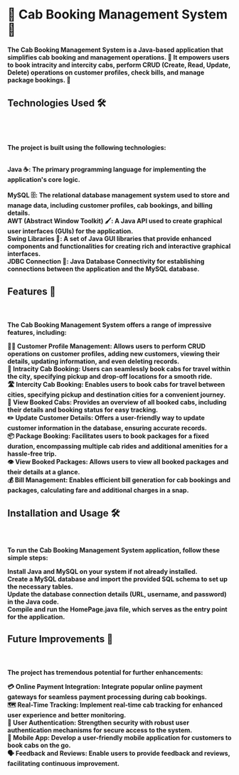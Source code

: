 <h1>🚕 Cab Booking Management System 📅</h1>
<h4>The Cab Booking Management System is a Java-based application that simplifies cab booking and management operations. 🚀 It empowers users to book intracity and intercity cabs, perform CRUD (Create, Read, Update, Delete) operations on customer profiles, check bills, and manage package bookings. 💼</h4>
<h2>Technologies Used 🛠️</h2></br></br>
<h4>The project is built using the following technologies:</br></br>

Java ☕: The primary programming language for implementing the application's core logic.</br></br>
MySQL 🗄️: The relational database management system used to store and manage data, including customer profiles, cab bookings, and billing details.</br>
AWT (Abstract Window Toolkit) 🖌️: A Java API used to create graphical user interfaces (GUIs) for the application.</br>
Swing Libraries 🎨: A set of Java GUI libraries that provide enhanced components and functionalities for creating rich and interactive graphical interfaces.</br>
JDBC Connection 🔌: Java Database Connectivity for establishing connections between the application and the MySQL database.</br>
</h4>
<h2>Features 🌟</h2></br>
<h4>The Cab Booking Management System offers a range of impressive features, including:</br>

🧑‍💼 Customer Profile Management: Allows users to perform CRUD operations on customer profiles, adding new customers, viewing their details, updating information, and even deleting records.</br>
🚗 Intracity Cab Booking: Users can seamlessly book cabs for travel within the city, specifying pickup and drop-off locations for a smooth ride.</br>
🛣️ Intercity Cab Booking: Enables users to book cabs for travel between cities, specifying pickup and destination cities for a convenient journey.</br>
👀 View Booked Cabs: Provides an overview of all booked cabs, including their details and booking status for easy tracking.</br>
✏️ Update Customer Details: Offers a user-friendly way to update customer information in the database, ensuring accurate records.</br>
📦 Package Booking: Facilitates users to book packages for a fixed duration, encompassing multiple cab rides and additional amenities for a hassle-free trip.</br>
👁️ View Booked Packages: Allows users to view all booked packages and their details at a glance.</br>
💰 Bill Management: Enables efficient bill generation for cab bookings and packages, calculating fare and additional charges in a snap.</br>
</h4>
<h2>Installation and Usage 🛠️</h2></br>
<h4>To run the Cab Booking Management System application, follow these simple steps:</br>

Install Java and MySQL on your system if not already installed.</br>
Create a MySQL database and import the provided SQL schema to set up the necessary tables.</br>
Update the database connection details (URL, username, and password) in the Java code.</br>
Compile and run the HomePage.java file, which serves as the entry point for the application.
</br></h4>
<h2>Future Improvements 🚀</h2></br>
<h4>The project has tremendous potential for further enhancements:</br>

💳 Online Payment Integration: Integrate popular online payment gateways for seamless payment processing during cab bookings.</br>
🗺️ Real-Time Tracking: Implement real-time cab tracking for enhanced user experience and better monitoring.</br>
🔐 User Authentication: Strengthen security with robust user authentication mechanisms for secure access to the system.</br>
📱 Mobile App: Develop a user-friendly mobile application for customers to book cabs on the go.</br>
🗣️ Feedback and Reviews: Enable users to provide feedback and reviews, facilitating continuous improvement.</br></h4>

